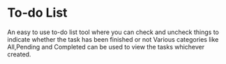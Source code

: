 
# To-do List

An easy to use to-do list tool where you can check and uncheck things to indicate whether the task has been finished or not Various categories like All,Pending and Completed can be used to view the tasks whichever created.
